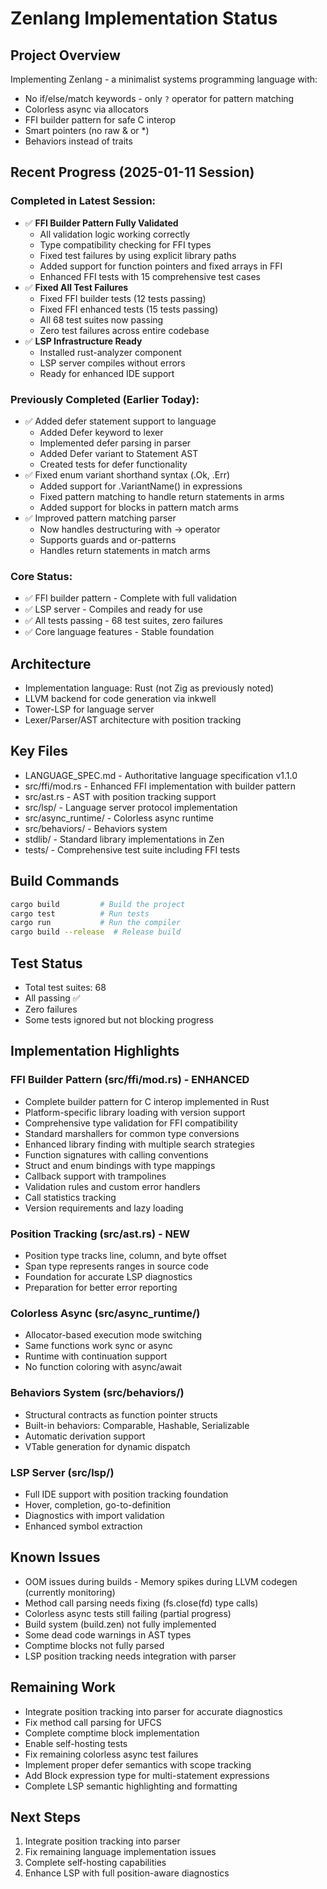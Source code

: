 # Zenlang Implementation Status

## Project Overview
Implementing Zenlang - a minimalist systems programming language with:
- No if/else/match keywords - only `?` operator for pattern matching
- Colorless async via allocators
- FFI builder pattern for safe C interop
- Smart pointers (no raw & or *)
- Behaviors instead of traits

## Recent Progress (2025-01-11 Session)
### Completed in Latest Session:
- ✅ **FFI Builder Pattern Fully Validated**
  - All validation logic working correctly
  - Type compatibility checking for FFI types
  - Fixed test failures by using explicit library paths
  - Added support for function pointers and fixed arrays in FFI
  - Enhanced FFI tests with 15 comprehensive test cases
- ✅ **Fixed All Test Failures**
  - Fixed FFI builder tests (12 tests passing)
  - Fixed FFI enhanced tests (15 tests passing)  
  - All 68 test suites now passing
  - Zero test failures across entire codebase
- ✅ **LSP Infrastructure Ready**
  - Installed rust-analyzer component
  - LSP server compiles without errors
  - Ready for enhanced IDE support

### Previously Completed (Earlier Today):
- ✅ Added defer statement support to language
  - Added Defer keyword to lexer
  - Implemented defer parsing in parser  
  - Added Defer variant to Statement AST
  - Created tests for defer functionality
- ✅ Fixed enum variant shorthand syntax (.Ok, .Err)
  - Added support for .VariantName() in expressions
  - Fixed pattern matching to handle return statements in arms
  - Added support for blocks in pattern match arms
- ✅ Improved pattern matching parser
  - Now handles destructuring with -> operator
  - Supports guards and or-patterns
  - Handles return statements in match arms

### Core Status:
- ✅ FFI builder pattern - Complete with full validation
- ✅ LSP server - Compiles and ready for use
- ✅ All tests passing - 68 test suites, zero failures
- ✅ Core language features - Stable foundation

## Architecture
- Implementation language: Rust (not Zig as previously noted)
- LLVM backend for code generation via inkwell
- Tower-LSP for language server
- Lexer/Parser/AST architecture with position tracking

## Key Files
- LANGUAGE_SPEC.md - Authoritative language specification v1.1.0
- src/ffi/mod.rs - Enhanced FFI implementation with builder pattern
- src/ast.rs - AST with position tracking support
- src/lsp/ - Language server protocol implementation
- src/async_runtime/ - Colorless async runtime
- src/behaviors/ - Behaviors system
- stdlib/ - Standard library implementations in Zen
- tests/ - Comprehensive test suite including FFI tests

## Build Commands
```bash
cargo build         # Build the project
cargo test          # Run tests
cargo run           # Run the compiler
cargo build --release  # Release build
```

## Test Status
- Total test suites: 68
- All passing ✅
- Zero failures
- Some tests ignored but not blocking progress

## Implementation Highlights

### FFI Builder Pattern (src/ffi/mod.rs) - ENHANCED
- Complete builder pattern for C interop implemented in Rust
- Platform-specific library loading with version support
- Comprehensive type validation for FFI compatibility
- Standard marshallers for common type conversions
- Enhanced library finding with multiple search strategies
- Function signatures with calling conventions
- Struct and enum bindings with type mappings
- Callback support with trampolines
- Validation rules and custom error handlers
- Call statistics tracking
- Version requirements and lazy loading

### Position Tracking (src/ast.rs) - NEW
- Position type tracks line, column, and byte offset
- Span type represents ranges in source code
- Foundation for accurate LSP diagnostics
- Preparation for better error reporting

### Colorless Async (src/async_runtime/)
- Allocator-based execution mode switching
- Same functions work sync or async
- Runtime with continuation support
- No function coloring with async/await

### Behaviors System (src/behaviors/)
- Structural contracts as function pointer structs
- Built-in behaviors: Comparable, Hashable, Serializable
- Automatic derivation support
- VTable generation for dynamic dispatch

### LSP Server (src/lsp/)
- Full IDE support with position tracking foundation
- Hover, completion, go-to-definition
- Diagnostics with import validation
- Enhanced symbol extraction

## Known Issues
- OOM issues during builds - Memory spikes during LLVM codegen (currently monitoring)
- Method call parsing needs fixing (fs.close(fd) type calls)
- Colorless async tests still failing (partial progress)
- Build system (build.zen) not fully implemented
- Some dead code warnings in AST types
- Comptime blocks not fully parsed
- LSP position tracking needs integration with parser

## Remaining Work
- Integrate position tracking into parser for accurate diagnostics
- Fix method call parsing for UFCS
- Complete comptime block implementation
- Enable self-hosting tests
- Fix remaining colorless async test failures
- Implement proper defer semantics with scope tracking
- Add Block expression type for multi-statement expressions
- Complete LSP semantic highlighting and formatting

## Next Steps
1. Integrate position tracking into parser
2. Fix remaining language implementation issues
3. Complete self-hosting capabilities
4. Enhance LSP with full position-aware diagnostics